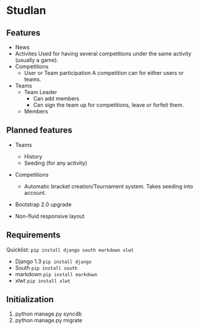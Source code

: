 # Studlan #

## Features ##
* News
* Activites
		Used for having several competitions under the same activity (usually a game).
* Competitions
	* User or Team participation
			A competition can for either users or teams.
* Teams
	* Team Leader
		* Can add members
		* Can sign the team up for competitions, leave or forfeit them.
	* Members

## Planned features ##
* Teams
	* History
	* Seeding (for any activity)

* Competitions
	* Automatic bracket creation/Tournament system.
			Takes seeding into account.
* Bootstrap 2.0 upgrade
* Non-fluid responsive layout

## Requirements ##
Quicklist: `pip install django south markdown xlwt`

* Django 1.3 `pip install django`
* South `pip install south`
* markdown `pip install markdown`
* xlwt `pip install xlwt`



## Initialization ##
1. python manage.py syncdb
2. python manage.py migrate

